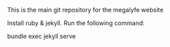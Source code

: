 This is the main git repository for the megalyfe website

Install ruby & jekyll.
Run the following command:

bundle exec jekyll serve